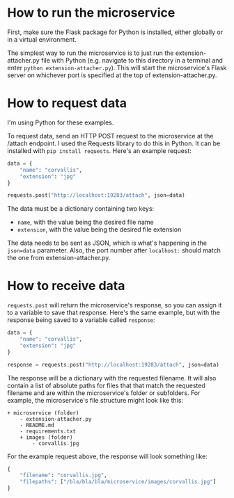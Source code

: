 # How to run the microservice
First, make sure the Flask package for Python is installed, either globally or in a virtual environment.

The simplest way to run the microservice is to just run the extension-attacher.py file with Python (e.g. navigate to this directory in a terminal and enter `python extension-attacher.py`). This will start the microservice's Flask server on whichever port is specified at the top of extension-attacher.py.

# How to request data
I'm using Python for these examples.

To request data, send an HTTP POST request to the microservice at the /attach endpoint. I used the Requests library to do this in Python. It can be installed with `pip install requests`. Here's an example request:
```python
data = {
	"name": "corvallis",
	"extension": "jpg"
}

requests.post("http://localhost:19283/attach", json=data)
```
The data must be a dictionary containing two keys:
- `name`, with the value being the desired file name 
- `extension`, with the value being the desired file extension

The data needs to be sent as JSON, which is what's happening in the `json=data` parameter. Also, the port number after `localhost:` should match the one from extension-attacher.py.

# How to receive data
`requests.post` will return the microservice's response, so you can assign it to a variable to save that response. Here's the same example, but with the response being saved to a variable called `response`:
```python
data = {
	"name": "corvallis",
	"extension": "jpg"
}

response = requests.post("http://localhost:19283/attach", json=data)
```
The response will be a dictionary with the requested filename. It will also contain a list of absolute paths for files that that match the requested filename and are within the microservice's folder or subfolders. For example, the microservice's file structure might look like this:
```
+ microservice (folder)
	- extension-attacher.py
	- README.md
	- requirements.txt
	+ images (folder)
		- corvallis.jpg
```
For the example request above, the response will look something like:
```python
{
	"filename": "corvallis.jpg",
	"filepaths": ["/bla/bla/bla/microservice/images/corvallis.jpg"]
}
```
